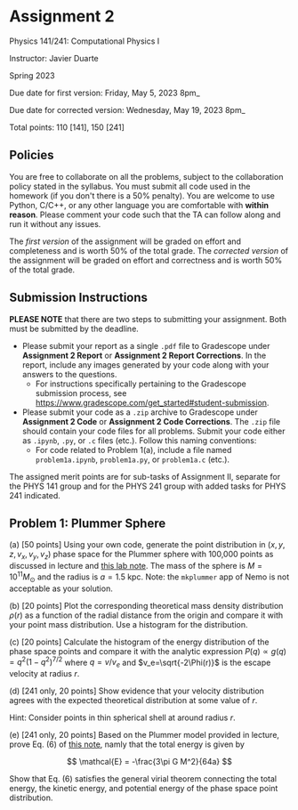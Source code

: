 # Assignment 2
Physics 141/241: Computational Physics I

Instructor: Javier Duarte

Spring 2023

Due date for first version: Friday, May 5, 2023 8pm_

Due date for corrected version: Wednesday, May 19, 2023 8pm_

Total points: 110 [141], 150 [241]

## Policies
You are free to collaborate on all the problems, subject to the collaboration policy stated in the syllabus.
You must submit all code used in the homework (if you don't there is a 50% penalty).
You are welcome to use Python, C/C++, or any other language you are comfortable with **within reason**.
Please comment your code such that the TA can follow along and run it without any issues.

The *first version* of the assignment will be graded on effort and completeness and is worth 50% of the total grade.
The *corrected version* of the assignment will be graded on effort and correctness and is worth 50% of the total grade.


## Submission Instructions
**PLEASE NOTE** that there are two steps to submitting your assignment.
Both must be submitted by the deadline.

- Please submit your report as a single `.pdf` file to Gradescope under **Assignment 2 Report** or **Assignment 2 Report Corrections**.
In the report, include any images generated by your code along with your answers to the questions.
  - For instructions specifically pertaining to the Gradescope submission process, see https://www.gradescope.com/get_started#student-submission.
- Please submit your code as a `.zip` archive to Gradescope under **Assignment 2 Code** or **Assignment 2 Code Corrections**. The `.zip` file should contain your code files for all problems. Submit your code either as `.ipynb`, `.py`, or `.c` files (etc.). Follow this naming conventions:
  - For code related to Problem 1(a), include a file named `problem1a.ipynb`, `problem1a.py`, or `problem1a.c` (etc.).


The assigned merit points are for sub-tasks of Assignment II, separate for the PHYS 141 group and for the PHYS 241 group with added tasks for PHYS 241 indicated. 
 
 ## Problem 1: Plummer Sphere

(a) [50 points] Using your own code, generate the point distribution in $(x, y, z, v_x, v_y, v_z)$ phase space for the Plummer sphere with 100,000 points as discussed in lecture and [this lab note](Plummer_Labnote.pdf).
The mass of the sphere is $M=10^11 M_{\odot}$ and the radius is $a = 1.5$ kpc. 
Note: the `mkplummer` app of Nemo is not acceptable as your solution.

(b) [20 points] Plot the corresponding theoretical mass density distribution $\rho(r)$ as a function of the radial distance from the origin and compare it with your point mass distribution.
Use a histogram for the distribution.

(c) [20 points] Calculate the histogram of the energy distribution of the phase space points and compare it with the analytic expression $P(q) \propto g(q) = q^2(1-q^2)^{7/2}$ where $q=v/v_e$ and $v_e=\sqrt{-2\Phi(r)}$ is the escape velocity at radius $r$.

(d) [241 only, 20 points] Show evidence that your velocity distribution agrees with the expected theoretical distribution at some value of $r$.

Hint: Consider points in thin spherical shell at around radius $r$.

(e) [241 only, 20 points] Based on the Plummer model provided in lecture, prove Eq. (6) of [this note](Plummer_Labnote.pdf), namly that the total energy is given by

$$
\mathcal{E} = -\frac{3\pi G M^2}{64a}
$$

Show that Eq. (6) satisfies the general virial theorem connecting the total energy, the kinetic energy, and potential energy of the phase space point distribution.
